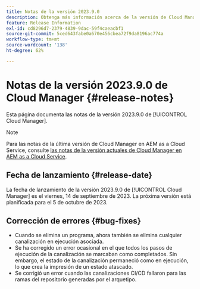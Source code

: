 ```yaml
---
title: Notas de la versión 2023.9.0
description: Obtenga más información acerca de la versión de Cloud Manager 2023.9.0.
feature: Release Information
exl-id: cd8296d7-2379-4839-9dac-59f4caeacbf1
source-git-commit: 5ced643fabe0a670e456cbea72f9da8196ac774a
workflow-type: tm+mt
source-wordcount: '138'
ht-degree: 62%

---
```


# Notas de la versión 2023.9.0 de Cloud Manager {#release-notes}

Esta página documenta las notas de la versión 2023.9.0 de [!UICONTROL Cloud Manager].

>[!NOTE]
>
>Para las notas de la última versión de Cloud Manager en AEM as a Cloud Service, consulte [las notas de la versión actuales de Cloud Manager en AEM as a Cloud Service](https://experienceleague.adobe.com/es/docs/experience-manager-cloud-service/content/release-notes/cloud-manager/current).

## Fecha de lanzamiento {#release-date}

La fecha de lanzamiento de la versión 2023.9.0 de [!UICONTROL Cloud Manager] es el viernes, 14 de septiembre de 2023. La próxima versión está planificada para el 5 de octubre de 2023.

## Corrección de errores {#bug-fixes}

* Cuando se elimina un programa, ahora también se elimina cualquier canalización en ejecución asociada.
* Se ha corregido un error ocasional en el que todos los pasos de ejecución de la canalización se marcaban como completados. Sin embargo, el estado de la canalización permaneció como en ejecución, lo que crea la impresión de un estado atascado.
* Se corrigió un error cuando las canalizaciones CI/CD fallaron para las ramas del repositorio generadas por el arquetipo.
